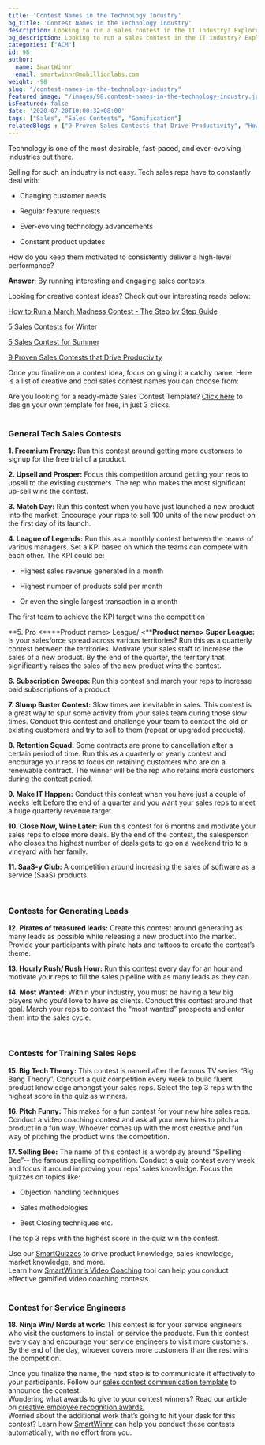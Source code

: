 ```yaml
---
title: 'Contest Names in the Technology Industry'
og_title: 'Contest Names in the Technology Industry'
description: Looking to run a sales contest in the IT industry? Explore our list of cool, creative, and catchy contest names for the Technology sector
og_description: Looking to run a sales contest in the IT industry? Explore our list of cool, creative, and catchy contest names for the Technology sector
categories: ["ACM"]
id: 98
author:
  name: SmartWinnr
  email: smartwinnr@mobillionlabs.com
weight: -98
slug: "/contest-names-in-the-technology-industry"
featured_image: "/images/98.contest-names-in-the-technology-industry.jpg"
isFeatured: false
date: '2020-07-20T10:00:32+08:00'
tags: ["Sales", "Sales Contests", "Gamification"]
relatedBlogs : ["9 Proven Sales Contests that Drive Productivity", "How to Run a March Madness Contest - The Step by Step Guide", "8 Tips to Create your Sales Contests around March Madness", "5 Sales Contests for Winter", "5 Sales Contest for Summer", "Top 20 Sales Contest Names", "25 Creative Sales Team Names", "23 Sales incentive ideas to keep your sales team motivated", "Sales Contest Communication Template", "Creative Employee Recognition Award Names", "How to Launch a Sales Contest", "Funny Sales Team Names"]
---
```


Technology is one of the most desirable, fast-paced, and ever-evolving industries out there. 

Selling for such an industry is not easy. Tech sales reps have to constantly deal with:

* Changing customer needs

* Regular feature requests 

* Ever-evolving technology advancements

* Constant product updates 

How do you keep them motivated to consistently deliver a high-level performance?

**Answer**: By running interesting and engaging sales contests

Looking for creative contest ideas? Check out our interesting reads below:

<a href="https://www.smartwinnr.com/post/how-to-run-a-march-madness-contest-the-step-by-step-guide/" target="_blank" class="">How to Run a March Madness Contest - The Step by Step Guide</a>

<a href="https://www.smartwinnr.com/post/sales-contests-for-winter/" target="_blank" class="">5 Sales Contests for Winter</a>

<a href="https://www.smartwinnr.com/post/5-sales-contest-for-summer/" target="_blank" class="">5 Sales Contest for Summer</a>

<a href="https://www.smartwinnr.com/post/9-proven-sales-contests-that-drive-productivity/" target="_blank" class="">9 Proven Sales Contests that Drive Productivity</a>

Once you finalize on a contest idea, focus on giving it a catchy name. Here is a list of creative and cool sales contest names you can choose from:

<div class="ml_pro_tip ml-margin-top20 ml-margin-bottom20">
  Are you looking for a ready-made <span class="ml_text_bold">Sales Contest Template?</span> <a href="https://tools.smartwinnr.com" target="_blank" class="ml_custom_link">Click here</a> to design your own template for free, in just 3 clicks.
</div>

<br>

### **General Tech Sales Contests**

**1. Freemium Frenzy:** Run this contest around getting more customers to signup for the free trial of a product.

**2. Upsell and Prosper:** Focus this competition around getting your reps to upsell to the existing customers. The rep who makes the most significant up-sell wins the contest. 

**3. Match Day:** Run this contest when you have just launched a new product into the market. Encourage your reps to sell 100 units of the new product on the first day of its launch.

**4. League of Legends:** Run this as a monthly contest between the teams of various managers. Set a KPI based on which the teams can compete with each other. The KPI could be:

* Highest sales revenue generated in a month

* Highest number of products sold per month

* Or even the single largest transaction in a month
	
The first team to achieve the KPI target wins the competition

**5. Pro <****Product name> League/ <****Product name> Super League:** Is your salesforce spread across various territories? Run this as a quarterly contest between the territories. Motivate your sales staff to increase the sales of a new product. By the end of the quarter, the territory that significantly raises the sales of the new product wins the contest.

**6. Subscription Sweeps:** Run this contest and march your reps to increase paid subscriptions of a product 

**7. Slump Buster Contest:** Slow times are inevitable in sales. This contest is a great way to spur some activity from your sales team during those slow times. Conduct this contest and challenge your team to contact the old or existing customers and try to sell to them (repeat or upgraded products).

**8. Retention Squad:**  Some contracts are prone to cancellation after a certain period of time. Run this as a quarterly or yearly contest and encourage your reps to focus on retaining customers who are on a renewable contract. The winner will be the rep who retains more customers during the contest period.

**9. Make IT Happen:** Conduct this contest when you have just a couple of weeks left before the end of a quarter and you want your sales reps to meet a huge quarterly revenue target

**10. Close Now, Wine Later:** Run this contest for 6 months and motivate your sales reps to close more deals. By the end of the contest, the salesperson who closes the highest number of deals gets to go on a weekend trip to a vineyard with her family.

**11. SaaS-y Club:** A competition around increasing the sales of software as a service (SaaS) products.

<br>

### **Contests for Generating Leads**

**12. Pirates of treasured leads:** Create this contest around generating as many leads as possible while releasing a new product into the market. Provide your participants with pirate hats and tattoos to create the contest’s theme.

**13. Hourly Rush/ Rush Hour:** Run this contest every day for an hour and motivate your reps to fill the sales pipeline with as many leads as they can.

**14. Most Wanted:** Within your industry, you must be having a few big players who you’d love to have as clients. Conduct this contest around that goal. March your reps to contact the “most wanted” prospects and enter them into the sales cycle.

<br>

### **Contests for Training Sales Reps**

**15. Big Tech Theory:** This contest is named after the famous TV series “Big Bang Theory”. Conduct a quiz competition every week to build fluent product knowledge amongst your sales reps. Select the top 3 reps with the highest score in the quiz as winners.

**16. Pitch Funny:** This makes for a fun contest for your new hire sales reps.  Conduct a video coaching contest and ask all your new hires to pitch a product in a fun way. Whoever comes up with the most creative and fun way of pitching the product wins the competition.

**17. Selling Bee:** The name of this contest is a wordplay around “Spelling Bee”-- the famous spelling competition. Conduct a quiz contest every week and focus it around improving your reps’ sales knowledge. Focus the quizzes on topics like:

* Objection handling techniques

* Sales methodologies

* Best Closing techniques etc.
	
The top 3 reps with the highest score in the quiz win the contest.

<div class="ml_text_italic ml-margin-bottom10">Use our <a href="https://www.smartwinnr.com/product/targeted-learning/" target="_blank" class="ml-desc-text">SmartQuizzes</a> to drive product knowledge, sales knowledge, market knowledge, and more.</div>

<div class="ml_text_italic ml-margin-bottom10">Learn how <a href="https://www.smartwinnr.com/product/sales-coaching/" target="_blank" class="ml-desc-text">SmartWinnr’s Video Coaching</a> tool can help you conduct effective gamified video coaching contests.</div>

<br>

### **Contest for Service Engineers**

**18. Ninja Win/ Nerds at work:** This contest is for your service engineers who visit the customers to install or service the products. Run this contest every day and encourage your service engineers to visit more customers. By the end of the day, whoever covers more customers than the rest wins the competition. 

<div class="ml_text_italic ml-margin-bottom10">Once you finalize the name, the next step is to communicate it effectively to your participants. Follow our <a href="https://www.smartwinnr.com/post/sales-contest-communication-template/" target="_blank" class="ml-desc-text">sales contest communication template</a> to announce the contest.</div>
  
<div class="ml_text_italic ml-margin-bottom10">Wondering what awards to give to your contest winners? Read our article on <a href="https://www.smartwinnr.com/post/creative-employee-recognition-award-names/" target="_blank" class="ml-desc-text">creative employee recognition awards.</a></div>
 
<div class="ml_text_italic ml-margin-bottom10">Worried about the additional work that’s going to hit your desk for this contest? Learn how <a href="https://www.smartwinnr.com/product/sales-contest/" target="_blank" class="ml-desc-text">SmartWinnr</a> can help you conduct these contests automatically, with no effort from you.</div>